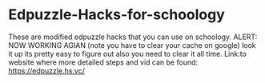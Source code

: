 # Edpuzzle-Hacks-for-schoology
These are modified edpuzzle hacks that you can use on schoology.
ALERT: NOW WORKING AGIAN (note you have to clear your cache on google) look it up its pretty easy to figure out also you need to clear it all time. 
Link:to website where more detailed steps and vid can be found: https://edpuzzle.hs.vc/
